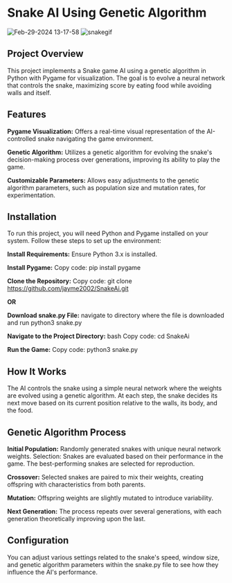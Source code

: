 
# **Snake AI Using Genetic Algorithm**
![Feb-29-2024 13-17-58](https://github.com/Jayme2002/SnakeAi/assets/132419605/0f92dfbb-d0ed-4cb8-8d00-321489d447df)
![snakegif](https://github.com/Jayme2002/SnakeAi/assets/132419605/6c24dc25-aa61-43ef-9093-77851b6f769b)

## **Project Overview**

This project implements a Snake game AI using a genetic algorithm in Python with Pygame for visualization. The goal is to evolve a neural network that controls the snake, maximizing score by eating food while avoiding walls and itself.

## **Features**

**Pygame Visualization:** Offers a real-time visual representation of the AI-controlled snake navigating the game environment.

**Genetic Algorithm:** Utilizes a genetic algorithm for evolving the snake's decision-making process over generations, improving its ability to play the game.

**Customizable Parameters:** Allows easy adjustments to the genetic algorithm parameters, such as population size and mutation rates, for experimentation.

## **Installation** 

To run this project, you will need Python and Pygame installed on your system. Follow these steps to set up the environment:

**Install Requirements:**
Ensure Python 3.x is installed.

**Install Pygame:** 
Copy code: pip install pygame

**Clone the Repository:**
Copy code: git clone https://github.com/jayme2002/SnakeAi.git

**OR**

**Download snake.py File:**
navigate to directory where the file is downloaded and run python3 snake.py

**Navigate to the Project Directory:**
bash
Copy code: cd SnakeAi

**Run the Game:**
Copy code: python3 snake.py

## **How It Works**

The AI controls the snake using a simple neural network where the weights are evolved using a genetic algorithm. At each step, the snake decides its next move based on its current position relative to the walls, its body, and the food.

## **Genetic Algorithm Process**

**Initial Population:** Randomly generated snakes with unique neural network weights.
Selection: Snakes are evaluated based on their performance in the game. The best-performing snakes are selected for reproduction.

**Crossover:** Selected snakes are paired to mix their weights, creating offspring with characteristics from both parents.

**Mutation:** Offspring weights are slightly mutated to introduce variability.

**Next Generation:** The process repeats over several generations, with each generation theoretically improving upon the last.

## **Configuration**

You can adjust various settings related to the snake's speed, window size, and genetic algorithm parameters within the snake.py file to see how they influence the AI's performance.
